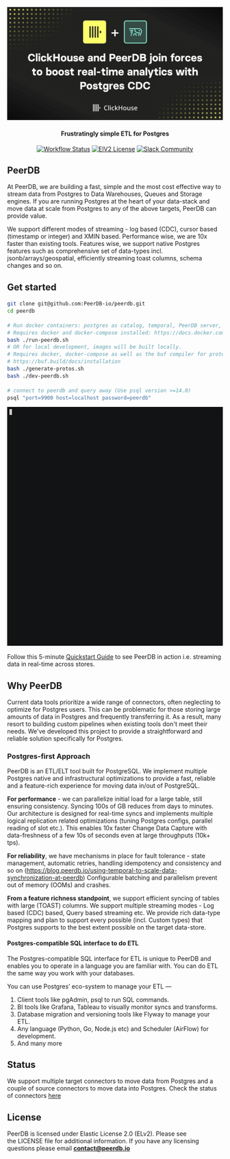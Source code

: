
<div align="center">

<img src="images/banner.jpg" alt="PeerDB Banner" width="512" />

#### Frustratingly simple ETL for Postgres

[![Workflow Status](https://github.com/PeerDB-io/peerdb/actions/workflows/ci.yml/badge.svg)](https://github.com/Peerdb-io/peerdb/actions/workflows/ci.yml)
[![ElV2 License](https://badgen.net/badge/License/Elv2/green?icon=github)](https://github.com/PeerDB-io/peerdb/blob/main/LICENSE.md)
[![Slack Community](https://img.shields.io/badge/slack-peerdb-brightgreen.svg?logo=slack)](https://slack.peerdb.io)

</div>

## PeerDB

At PeerDB, we are building a fast, simple and the most cost effective way to stream data from Postgres to Data Warehouses, Queues and Storage engines. If you are running Postgres at the heart of your data-stack and move data at scale from Postgres to any of the above targets, PeerDB can provide value.

We support different modes of streaming - log based (CDC), cursor based (timestamp or integer) and XMIN based. Performance wise, we are 10x faster than existing tools. Features wise, we support native Postgres features such as comprehensive set of data-types incl. jsonb/arrays/geospatial, efficiently streaming toast columns, schema changes and so on.

## Get started

```bash
git clone git@github.com:PeerDB-io/peerdb.git
cd peerdb

# Run docker containers: postgres as catalog, temporal, PeerDB server, PeerDB flow API + workers, PeerDB UI
# Requires docker and docker-compose installed: https://docs.docker.com/engine/install/
bash ./run-peerdb.sh
# OR for local development, images will be built locally.
# Requires docker, docker-compose as well as the buf compiler for protobuf generation
# https://buf.build/docs/installation
bash ./generate-protos.sh
bash ./dev-peerdb.sh

# connect to peerdb and query away (Use psql version >=14.0)
psql "port=9900 host=localhost password=peerdb"
```

<img src="images/peerdb-demo.gif" width="512" />

Follow this 5-minute [Quickstart Guide](https://docs.peerdb.io/quickstart#quickstart) to see PeerDB in action i.e. streaming data in real-time across stores.

## Why PeerDB

Current data tools prioritize a wide range of connectors, often neglecting to optimize for Postgres users. This can be problematic for those storing large amounts of data in Postgres and frequently transferring it. As a result, many resort to building custom pipelines when existing tools don't meet their needs. We've developed this project to provide a straightforward and reliable solution specifically for Postgres.

### Postgres-first Approach

PeerDB is an ETL/ELT tool built for PostgreSQL. We implement multiple Postgres native and infrastructural optimizations to provide a fast, reliable and a feature-rich experience for moving data in/out of PostgreSQL.

**For performance** -  we can parallelize initial load for a large table, still ensuring consistency. Syncing 100s of GB reduces from days to minutes. Our architecture is designed for real-time syncs and implements multiple logical replication related optimizations (tuning Postgres configs, parallel reading of slot etc.). This enables 10x faster Change Data Capture with data-freshness of a few 10s of seconds even at large throughputs (10k+ tps).

**For reliability**, we have mechanisms in place for fault tolerance - state management, automatic retries, handling idempotency and consistency and so on (<https://blog.peerdb.io/using-temporal-to-scale-data-synchronization-at-peerdb>) Configurable batching and parallelism prevent out of memory (OOMs) and crashes.

**From a feature richness standpoint**, we support efficient syncing of tables with large (TOAST) columns. We support multiple streaming modes - Log based (CDC) based, Query based streaming etc. We provide rich data-type mapping and plan to support every possible (incl. Custom types) that Postgres supports to the best extent possible on the target data-store.

#### **Postgres-compatible SQL interface to do ETL**

The Postgres-compatible SQL interface for ETL is unique to PeerDB and enables you to operate in a language you are familiar with. You can do ETL the same way you work with your databases.

You can use Postgres’ eco-system to manage your ETL —

1. Client tools like pgAdmin, psql to run SQL commands.
2. BI tools like Grafana, Tableau to visually monitor syncs and transforms.
3. Database migration and versioning tools like Flyway to manage your ETL.
4. Any language (Python, Go, Node.js etc) and Scheduler (AirFlow) for development.
5. And many more

## Status

We support multiple target connectors to move data from Postgres and a couple of source connectors to move data into Postgres. Check the status of connectors [here](https://docs.peerdb.io/sql/commands/supported-connectors)


## License

PeerDB is licensed under Elastic License 2.0 (ELv2). Please see the LICENSE file for additional information. If you have any licensing questions please email **<contact@peerdb.io>**
